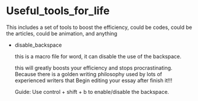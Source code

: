 # Useful_tools_for_life
This includes a set of tools to boost the efficiency, could be codes, could be the articles, could be animation, and anything 



* disable_backspace 

  this is a macro file for word, it can disable the use of the backspace. 

  this will greatly boosts your efficiency and stops procrastinating. Because there is a golden writing philosophy used by lots of experienced writers that Begin editing your essay after finish it!!! 

  Guide: Use control + shift + b to enable/disable the backspace. 
